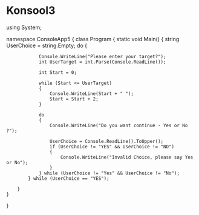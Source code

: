 # Konsool3




using System;

namespace ConsoleApp5
{
    class Program
    {
        static void Main()
        {
            string UserChoice = string.Empty;
            do
            {

                Console.WriteLine("Please enter your target?");
                int UserTarget = int.Parse(Console.ReadLine());

                int Start = 0;

                while (Start <= UserTarget)
                {
                    Console.WriteLine(Start + " ");
                    Start = Start + 2;
                }

                do
                {
                    Console.WriteLine("Do you want continue - Yes or No ?");

                    UserChoice = Console.ReadLine().ToUpper();
                    if (UserChoice != "YES" && UserChoice != "NO")
                    {
                        Console.WriteLine("Invalid Choice, please say Yes or No");
                    }
                } while (UserChoice != "Yes" && UserChoice != "No");
            } while (UserChoice == "YES");

        }
    }
}


   
